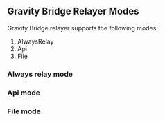 ## Gravity Bridge Relayer Modes

Gravity Bridge relayer supports the following modes:
1. AlwaysRelay
2. Api
3. File


### Always relay mode

### Api mode

### File mode